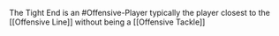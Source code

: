 The Tight End is an #Offensive-Player  typically the player closest to  the [[Offensive Line]] without being a [[Offensive Tackle]]